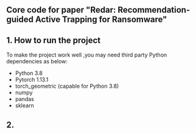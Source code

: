 
## Core code for paper  "Redar: Recommendation-guided Active Trapping for Ransomware"


## 1. How to run the project
To make the project work well ,you may need third party Python dependencies as below:
* Python 3.8
* Pytorch 1.13.1
* torch_geometric (capable for Python 3.8)
* numpy
* pandas
* sklearn

## 2. 

